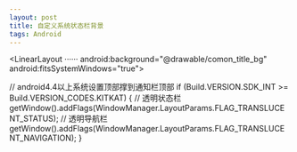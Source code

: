 ```yaml
---
layout: post
title: 自定义系统状态栏背景
tags: Android
---
```

<!--
     系统状态栏背景android:background="@drawable/comon_title_bg"
     系统状态栏适应自定义布局背景android:fitsSystemWindows="true
-->
<LinearLayout 
    ······
    android:background="@drawable/comon_title_bg"
    android:fitsSystemWindows="true">
	
// android4.4以上系统设置顶部撑到通知栏顶部
		if (Build.VERSION.SDK_INT >= Build.VERSION_CODES.KITKAT) {
			// 透明状态栏
			getWindow().addFlags(WindowManager.LayoutParams.FLAG_TRANSLUCENT_STATUS);
			// 透明导航栏
			getWindow().addFlags(WindowManager.LayoutParams.FLAG_TRANSLUCENT_NAVIGATION);
		}